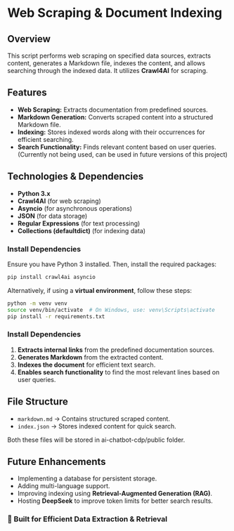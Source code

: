 # Web Scraping & Document Indexing

## Overview

This script performs web scraping on specified data sources, extracts content, generates a Markdown file, indexes the content, and allows searching through the indexed data. It utilizes **Crawl4AI** for scraping.

## Features

-   **Web Scraping:** Extracts documentation from predefined sources.
-   **Markdown Generation:** Converts scraped content into a structured Markdown file.
-   **Indexing:** Stores indexed words along with their occurrences for efficient searching.
-   **Search Functionality:** Finds relevant content based on user queries.(Currently not being used, can be used in future versions of this project)

## Technologies & Dependencies

-   **Python 3.x**
-   **Crawl4AI** (for web scraping)
-   **Asyncio** (for asynchronous operations)
-   **JSON** (for data storage)
-   **Regular Expressions** (for text processing)
-   **Collections (defaultdict)** (for indexing data)

### Install Dependencies

Ensure you have Python 3 installed. Then, install the required packages:

```sh
pip install crawl4ai asyncio

```

Alternatively, if using a **virtual environment**, follow these steps:

```sh
python -m venv venv
source venv/bin/activate  # On Windows, use: venv\Scripts\activate
pip install -r requirements.txt

```

### Install Dependencies

1.  **Extracts internal links** from the predefined documentation sources.
2.  **Generates Markdown** from the extracted content.
3.  **Indexes the document** for efficient text search.
4.  **Enables search functionality** to find the most relevant lines based on user queries.


## File Structure

-   `markdown.md` → Contains structured scraped content.
-   `index.json` → Stores indexed content for quick search.

Both these files will be stored in ai-chatbot-cdp/public folder.


## Future Enhancements

-   Implementing a database for persistent storage.
-   Adding multi-language support.
-   Improving indexing using **Retrieval-Augmented Generation (RAG)**.
-   Hosting **DeepSeek** to improve token limits for better search results.



### 🚀 Built for Efficient Data Extraction & Retrieval